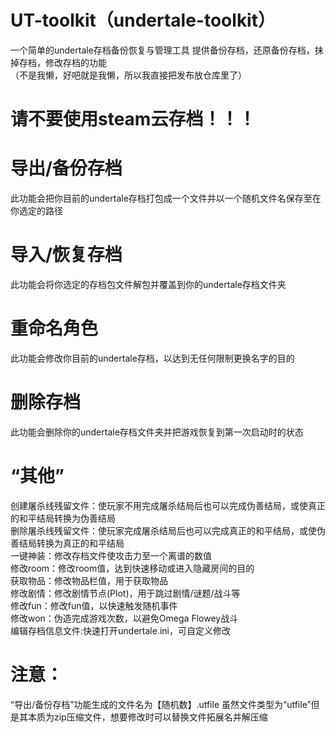 # UT-toolkit（undertale-toolkit）
一个简单的undertale存档备份恢复与管理工具
提供备份存档，还原备份存档，抹掉存档，修改存档的功能  
（不是我懒，好吧就是我懒，所以我直接把发布放仓库里了）
# 请不要使用steam云存档！！！
# 导出/备份存档
此功能会把你目前的undertale存档打包成一个文件并以一个随机文件名保存至在你选定的路径
# 导入/恢复存档
此功能会将你选定的存档包文件解包并覆盖到你的undertale存档文件夹
# 重命名角色
此功能会修改你目前的undertale存档，以达到无任何限制更换名字的目的
# 删除存档
此功能会删除你的undertale存档文件夹并把游戏恢复到第一次启动时的状态
# “其他”
创建屠杀线残留文件：使玩家不用完成屠杀结局后也可以完成伪善结局，或使真正的和平结局转换为伪善结局  
删除屠杀线残留文件：使玩家完成屠杀结局后也可以完成真正的和平结局，或使伪善结局转换为真正的和平结局  
一键神装：修改存档文件使攻击力至一个离谱的数值  
修改room：修改room值，达到快速移动或进入隐藏房间的目的  
获取物品：修改物品栏值，用于获取物品  
修改剧情：修改剧情节点(Plot)，用于跳过剧情/谜题/战斗等  
修改fun：修改fun值，以快速触发随机事件  
修改won：伪造完成游戏次数，以避免Omega Flowey战斗  
编辑存档信息文件:快速打开undertale.ini，可自定义修改
# 注意：
“导出/备份存档”功能生成的文件名为【随机数】.utfile
虽然文件类型为“utfile”但是其本质为zip压缩文件，想要修改时可以替换文件拓展名并解压缩
